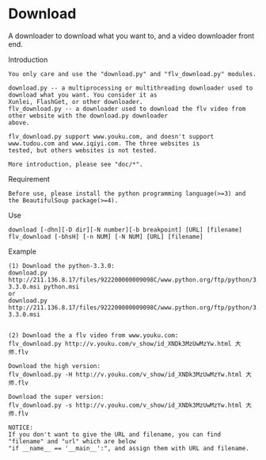 Download
========

A downloader to download what you want to, and a video downloader front end.


Introduction
    
    You only care and use the "download.py" and "flv_download.py" modules.

    download.py -- a multiprocessing or multithreading downloader used to download what you want. You consider it as
    Xunlei, FlashGet, or other downloader.
    flv_download.py -- a downloader used to download the flv video from other website with the download.py downloader
    above.

    flv_download.py support www.youku.com, and doesn't support www.tudou.com and www.iqiyi.com. The three websites is
    tested, but others websites is not tested.

    More introduction, please see "doc/*".

Requirement

    Before use, please install the python programming language(>=3) and the BeautifulSoup package(>=4).

Use

    download [-dhn][-D dir][-N number][-b breakpoint] [URL] [filename]
    flv_download [-bhsH] [-n NUM] [-N NUM] [URL] [filename]
 
Example

    (1) Download the python-3.3.0:
    download.py http://211.136.8.17/files/922200000009098C/www.python.org/ftp/python/3.3.0/python-3.3.0.msi python.msi
    or
    download.py http://211.136.8.17/files/922200000009098C/www.python.org/ftp/python/3.3.0/python-3.3.0.msi


    (2) Download the a flv video from www.youku.com:
    flv_download.py http://v.youku.com/v_show/id_XNDk3MzUwMzYw.html 大师.flv

    Download the high version:
    flv_download.py -H http://v.youku.com/v_show/id_XNDk3MzUwMzYw.html 大师.flv

    Download the super version:
    flv_download.py -s http://v.youku.com/v_show/id_XNDk3MzUwMzYw.html 大师.flv

    NOTICE:
    If you don't want to give the URL and filename, you can find "filename" and "url" which are below 
    "if __name__ == '__main__':", and assign them with URL and filename.

 
